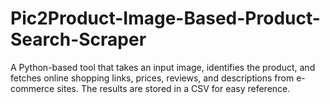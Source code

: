 # Pic2Product-Image-Based-Product-Search-Scraper
A Python-based tool that takes an input image, identifies the product, and fetches online shopping links, prices, reviews, and descriptions from e-commerce sites. The results are stored in a CSV for easy reference.
